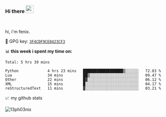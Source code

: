 ### Hi there <img src="https://media.giphy.com/media/hvRJCLFzcasrR4ia7z/giphy.gif" width="25px">

<br />

hi, i'm fenix.

:key: GPG key: [`3F4CDF9CE8423CF3`](https://github.com/13ph03nix.gpg)


📊 **this week i spent my time on:**
<!--START_SECTION:waka-->
```text
Total: 5 hrs 39 mins

Python             4 hrs 23 mins   ██████████████████▒░░░░░░   72.83 % 
Lua                34 mins         ██▒░░░░░░░░░░░░░░░░░░░░░░   09.47 % 
Other              22 mins         █▓░░░░░░░░░░░░░░░░░░░░░░░   06.12 % 
XML                15 mins         █░░░░░░░░░░░░░░░░░░░░░░░░   04.17 % 
reStructuredText   11 mins         ▓░░░░░░░░░░░░░░░░░░░░░░░░   03.21 % 
```
<!--END_SECTION:waka-->


📈 my github stats

<a>
<img align="center" src="https://github-readme-stats.vercel.app/api?username=13ph03nix&show_icons=true&hide=stars&include_all_commits=true&theme=blueberry" alt="13ph03nix" />
</a>
